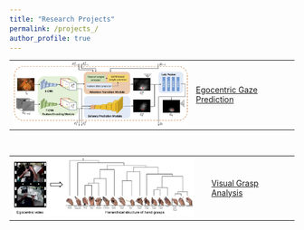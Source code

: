```yaml
---
title: "Research Projects"
permalink: /projects_/
author_profile: true
---
```


<table border="0">
  <tr>
    <td>
    <img src="/images/ECCV2018_architecture.jpg" style="padding-right:25px" width="320">
    </td>
    <td>
    <a href="https://cai-mj.github.io/project/egocentric_gaze_prediction">Egocentric Gaze Prediction</a>
    </td>
  </tr> 
</table>
<br>

<table border="0">
  <tr>
    <td>
    <img src="/images/THMS2017_concept.png" style="padding-right:25px" width="320">
    </td>
    <td>
    <a href="https://cai-mj.github.io/publication/2017-08-01-THMS">Visual Grasp Analysis</a>
    </td>
  </tr> 
</table>
<br>

